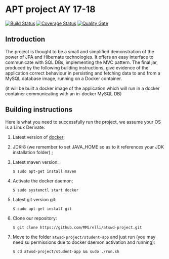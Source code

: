 # APT project AY 17-18 
[![Build Status](https://travis-ci.org/MMirelli/atswd-project.svg?branch=master)](https://travis-ci.org/MMirelli/atswd-project) [![Coverage Status](https://coveralls.io/repos/github/MMirelli/atswd-project/badge.svg?branch=master)](https://coveralls.io/github/MMirelli/atswd-project?branch=master) [![Quality Gate](https://sonarcloud.io/api/project_badges/measure?project=it.fi.mirelli%3Astudent-project&metric=alert_status)](https://sonarcloud.io/dashboard?id=it.fi.mirelli%3Astudent-project)

##  Introduction

The project is thought to be a small and simplified demonstration of the power of JPA and Hibernate technologies.   It offers an easy  interface to communicate with SQL  DBs, implementing the MVC pattern. The final jar, produced by the following building instructions, give evidence of the application correct behaviour in persisting and fetching data to and from a MySQL database image, running on a Docker container. 

(it will be built a docker image of the application which will run in a docker container communicating with an in-docker MySQL DB)

##  Building instructions

Here is what you need to successfully run the project, we assume your OS is a Linux Derivate:

1. Latest version of [docker](https://docs.docker.com/install/linux/docker-ce/ubuntu/);

2. JDK-8 (we remember to set JAVA_HOME so as to it references your JDK installation folder) ; 

3. Latest maven version:

	```
	$ sudo apt-get install maven
	``` 
	
4. Activate the docker daemon; 

	```	
	$ sudo systemctl start docker
	``` 

5. Latest git version git:

	```	
	$ sudo apt-get install git
	``` 

5. Clone our repository:
	
	```	
	$ git clone https://github.com/MMirelli/atswd-project.git
	``` 
	
6. Move to the folder `atwsd-project/student-app` and just run (you may need su permissions due to docker daemon activation and running):

	```	
	$ cd atwsd-project/student-app && sudo ./run.sh
	``` 
	
	



